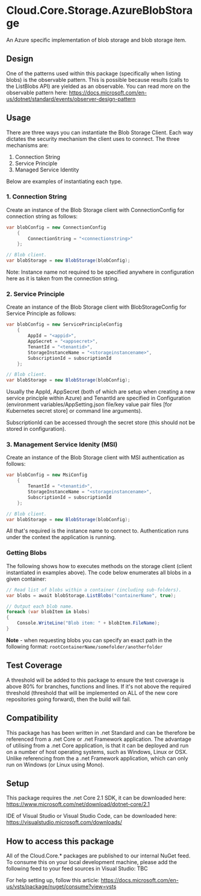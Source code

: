 # **Cloud.Core.Storage.AzureBlobStorage**

<div id="description">

An Azure specific implementation of blob storage and blob storage item.

</div>

## Design

One of the patterns used within this package (specifically when listing blobs) is the observable pattern.  This is possible because results (calls to the ListBlobs API) are yielded
as an observable.  You can read more on the observable pattern here: https://docs.microsoft.com/en-us/dotnet/standard/events/observer-design-pattern


## Usage

There are three ways you can instantiate the Blob Storage Client.  Each way dictates the security mechanism the client uses to connect.  The three mechanisms are:

1. Connection String
2. Service Principle
3. Managed Service Identity

Below are examples of instantiating each type.

### 1. Connection String
Create an instance of the Blob Storage client with ConnectionConfig for connection string as follows:

```csharp
var blobConfig = new ConnectionConfig
    {
        ConnectionString = "<connectionstring>"
    };

// Blob client.
var blobStorage = new BlobStorage(blobConfig);	
```
Note: Instance name not required to be specified anywhere in configuration here as it is taken from the connection string.

### 2. Service Principle
Create an instance of the Blob Storage client with BlobStorageConfig for Service Principle as follows:

```csharp
var blobConfig = new ServicePrincipleConfig
    {
        AppId = "<appid>",
        AppSecret = "<appsecret>",
        TenantId = "<tenantid>",
        StorageInstanceName = "<storageinstancename>",
        SubscriptionId = subscriptionId
    };

// Blob client.
var blobStorage = new BlobStorage(blobConfig);	
```

Usually the AppId, AppSecret (both of which are setup when creating a new service principle within Azure) and TenantId are specified in 
Configuration (environment variables/AppSetting.json file/key value pair files [for Kubernetes secret store] or command line arguments).

SubscriptionId can be accessed through the secret store (this should not be stored in configuration).

### 3. Management Service Idenity (MSI)
Create an instance of the Blob Storage client with MSI authentication as follows:

```csharp
var blobConfig = new MsiConfig
    {
        TenantId = "<tenantid>",
        StorageInstanceName = "<storageinstancename>",
        SubscriptionId = subscriptionId
    };

// Blob client.
var blobStorage = new BlobStorage(blobConfig);	
```

All that's required is the instance name to connect to.  Authentication runs under the context the application is running.


### Getting Blobs
The following shows how to executes methods on the storage client (client instantiated in examples above).  The code below enumerates all blobs in a given container:

```csharp
// Read list of blobs within a container (including sub-folders).
var blobs = await blobStorage.ListBlobs("containerName", true);

// Output each blob name.
foreach (var blobItem in blobs)
{
    Console.WriteLine("Blob item: " + blobItem.FileName);
}
```

**Note** - when requesting blobs you can specify an exact path in the following format:  `rootContainerName/somefolder/anotherfolder`

## Test Coverage
A threshold will be added to this package to ensure the test coverage is above 80% for branches, functions and lines.  If it's not above the required threshold 
(threshold that will be implemented on ALL of the new core repositories going forward), then the build will fail.

## Compatibility
This package has has been written in .net Standard and can be therefore be referenced from a .net Core or .net Framework application. The advantage of utilising from a .net Core application, 
is that it can be deployed and run on a number of host operating systems, such as Windows, Linux or OSX.  Unlike referencing from the a .net Framework application, which can only run on 
Windows (or Linux using Mono).
 
## Setup
This package requires the .net Core 2.1 SDK, it can be downloaded here: 
https://www.microsoft.com/net/download/dotnet-core/2.1

IDE of Visual Studio or Visual Studio Code, can be downloaded here:
https://visualstudio.microsoft.com/downloads/

## How to access this package
All of the Cloud.Core.* packages are published to our internal NuGet feed.  To consume this on your local development machine, please add the following feed to your feed sources in Visual Studio:
TBC

For help setting up, follow this article: https://docs.microsoft.com/en-us/vsts/package/nuget/consume?view=vsts
